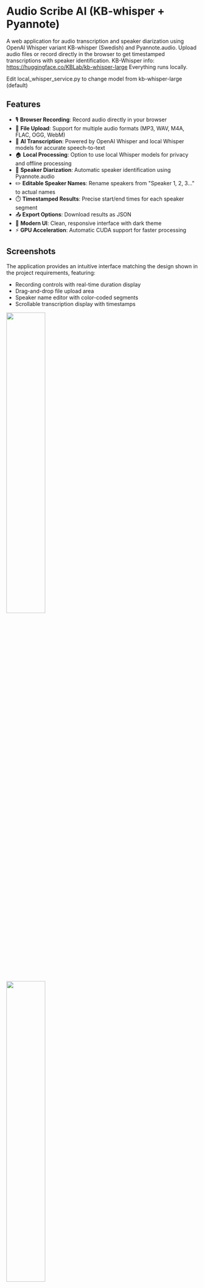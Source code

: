 # Audio Scribe AI (KB-whisper + Pyannote)

A web application for audio transcription and speaker diarization using OpenAI Whisper variant KB-whisper (Swedish) and Pyannote.audio. Upload audio files or record directly in the browser to get timestamped transcriptions with speaker identification.
KB-Whisper info: https://huggingface.co/KBLab/kb-whisper-large
Everything runs locally.

Edit local_whisper_service.py to change model from kb-whisper-large (default)


## Features

- 🎙️ **Browser Recording**: Record audio directly in your browser
- 📁 **File Upload**: Support for multiple audio formats (MP3, WAV, M4A, FLAC, OGG, WebM)
- 🤖 **AI Transcription**: Powered by OpenAI Whisper and local Whisper models for accurate speech-to-text
- 🏠 **Local Processing**: Option to use local Whisper models for privacy and offline processing
- 👥 **Speaker Diarization**: Automatic speaker identification using Pyannote.audio
- ✏️ **Editable Speaker Names**: Rename speakers from "Speaker 1, 2, 3..." to actual names
- ⏱️ **Timestamped Results**: Precise start/end times for each speaker segment
- 📤 **Export Options**: Download results as JSON
- 🎨 **Modern UI**: Clean, responsive interface with dark theme
- ⚡ **GPU Acceleration**: Automatic CUDA support for faster processing

## Screenshots

The application provides an intuitive interface matching the design shown in the project requirements, featuring:
- Recording controls with real-time duration display
- Drag-and-drop file upload area
- Speaker name editor with color-coded segments
- Scrollable transcription display with timestamps

<p float="left">
  <img src="screenshots/screenshot-1.png" width="45%" />
  <br>
  <img src="screenshots/screenshot-2.png" width="45%" />
</p>


## Installation

### Prerequisites

- Python 3.8 or higher
- CUDA-capable GPU (optional, but recommended for faster processing)
- FFmpeg installed on your system

### Setup

1. **Clone the repository**
   ```bash
   git clone <repository-url>
   cd kb-whisper-pyannote-transcription-diarization
   ```

2. **Install Python dependencies**
   ```bash
   pip install -r requirements.txt
   ```

3. **Install FFmpeg**
   
   **Windows:**
   - Download from https://ffmpeg.org/download.html
   - Add to PATH environment variable
   
   **macOS:**
   ```bash
   brew install ffmpeg
   ```
   
   **Linux:**
   ```bash
   sudo apt update
   sudo apt install ffmpeg
   ```

4. **Set up Pyannote.audio (optional)**
   
   For some Pyannote models, you may need to accept the user agreement and set up authentication:
   ```bash
   # Visit https://huggingface.co/pyannote/speaker-diarization-3.1
   # Accept the user agreement, then set your token:
   # Windows:
   copy .env-example .env
   # Linux/macOS:
   cp .env-example .env
   # Then edit .env and replace "YOUR HUGGING FACE TOKEN" with your actual token
   
   ```

## Usage

### Starting the Application

1. **Start the application**
   ```bash
   python run.py
   ```
   
   The server will start on `http://localhost:8000`

2. **Open your browser**
   
   Navigate to `http://localhost:8000` to access the application

### Using the Application

1. **Record Audio**
   - Click "Start Recording" to begin recording
   - Click "Stop Recording" when finished
   - The app will automatically process the recording

2. **Upload Audio File**
   - Drag and drop an audio file onto the upload area
   - Or click the upload area to browse for files
   - Supported formats: MP3, WAV, M4A, FLAC, OGG, WebM

3. **View Results**
   - Wait for processing to complete
   - Edit speaker names in the "Edit Speaker Names" section
   - View timestamped transcription with color-coded speakers
   - Export results as JSON using the Export button

## Configuration

### Environment Variables

You can customize the application behavior using environment variables:

```bash
# Whisper model size (tiny, base, small, medium, large)
export WHISPER_MODEL="base"

# Language for transcription (auto for auto-detection)
export WHISPER_LANGUAGE="auto"

# Pyannote model
export PYANNOTE_MODEL="pyannote/speaker-diarization-3.1"

# Speaker limits
export MIN_SPEAKERS="1"
export MAX_SPEAKERS="10"

# File size limit (bytes)
export MAX_FILE_SIZE="104857600"  # 100MB
```

### Local Whisper Configuration

For privacy and offline processing, you can use local Whisper models:

```bash
# Enable local Whisper
export WHISPER_USE_LOCAL=true

# Choose local model (Hugging Face format)
export WHISPER_LOCAL_MODEL_NAME="openai/whisper-base"

# Optional: path to local model files
export WHISPER_LOCAL_MODEL_PATH="/path/to/local/model"
```

**Available Local Models:**
- `openai/whisper-tiny`: 39MB, fastest processing
- `openai/whisper-base`: 74MB, good balance
- `openai/whisper-small`: 244MB, better accuracy
- `openai/whisper-medium`: 769MB, high accuracy
- `openai/whisper-large-v2`: 1.5GB, best accuracy
- `openai/whisper-large-v3`: 1.5GB, latest version

For detailed setup instructions, see [LOCAL_WHISPER_SETUP.md](LOCAL_WHISPER_SETUP.md).

### Model Selection

**Whisper Models:**
- `tiny`: Fastest, least accurate (~39 MB)
- `base`: Good balance of speed and accuracy (~74 MB)
- `small`: Better accuracy (~244 MB)
- `medium`: High accuracy (~769 MB)
- `large`: Best accuracy (~1550 MB)

**GPU Requirements:**
- Recommended: 4GB+ VRAM for base model
- Required: 8GB+ VRAM for large model

## API Endpoints

The application provides a REST API:

- `GET /` - Main application interface
- `POST /api/upload` - Upload audio file
- `POST /api/save-recording` - Save browser recording
- `POST /api/transcribe/{file_id}` - Transcribe and diarize audio
- `GET /api/health` - Health check

### Local Whisper Management

- `GET /api/whisper/status` - Get detailed Whisper service status
- `POST /api/whisper/switch-to-local` - Switch to local Whisper service
- `POST /api/whisper/switch-to-openai` - Switch to OpenAI Whisper service
- `POST /api/whisper/download-model` - Download a local Whisper model

## Project Structure

```
kb-whisper-pyannote-transcription-diarization/
├── backend/
│   ├── app.py                 # FastAPI main application
│   ├── services/
│   │   ├── audio_service.py   # Audio processing
│   │   ├── whisper_service.py # OpenAI Whisper integration
│   │   ├── local_whisper_service.py # Local Whisper integration
│   │   ├── unified_whisper_service.py # Unified Whisper service
│   │   ├── pyannote_service.py# Pyannote integration
│   │   ├── pyannote_service_simple.py # Simple Pyannote service
│   │   ├── simple_diarization.py # Basic diarization
│   │   └── mock_services.py   # Mock services for testing
│   └── utils/
│       └── config.py          # Configuration settings
├── frontend/
│   ├── index.html            # Main application page
│   └── static/
│       ├── css/style.css     # Styling
│       └── js/
│           ├── app.js        # Main application logic
│           ├── karaoke-player.js # Karaoke-style playback
│           └── recorder.js   # Audio recording
├── screenshots/              # Application screenshots
├── requirements.txt          # Python dependencies
├── LOCAL_WHISPER_SETUP.md   # Local Whisper setup guide
└── README.md                # This file
```

## Troubleshooting

### Common Issues

1. **"Recording not supported"**
   - Ensure you're using HTTPS or localhost
   - Check browser permissions for microphone access

2. **"Pyannote pipeline not available"**
   - Check if you need to accept the model's user agreement
   - Verify HUGGINGFACE_TOKEN if required

3. **Slow processing**
   - Consider using a smaller Whisper model
   - Ensure CUDA is properly installed for GPU acceleration

4. **FFmpeg errors**
   - Verify FFmpeg is installed and in PATH
   - Check audio file format compatibility

### Performance Tips

- Use GPU acceleration when available
- Choose appropriate Whisper model size for your hardware
- Limit audio file length for faster processing
- Use WAV format to skip conversion step

## Development

### Running in Development Mode

```bash
# For development with auto-reload
cd backend
uvicorn app:app --reload --host 0.0.0.0 --port 8000

# Or use the main entry point (recommended)
python run.py

# The frontend is served by FastAPI
```

### Adding New Features

The application is designed to be easily extensible:
- Add new audio formats in `audio_service.py`
- Implement additional export formats
- Add real-time processing updates
- Integrate additional AI models

## License

This project is open source and available under the MIT License.

## Contributing

Contributions are welcome! Please feel free to submit a Pull Request.
